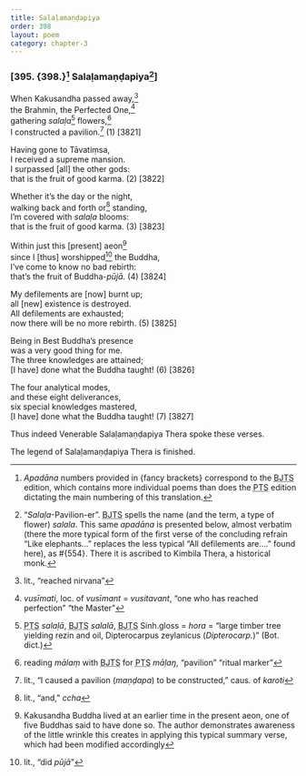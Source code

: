 ```yaml
---
title: Salaḷamaṇḍapiya
order: 398
layout: poem
category: chapter-3
---
```


### \[395. {398.}[^1] Salaḷamaṇḍapiya[^2]\]

When Kakusandha passed away,[^3]  
the Brahmin, the Perfected One,[^4]  
gathering *salaḷa*[^5] flowers,[^6]  
I constructed a pavilion.[^7] (1) \[3821\]

Having gone to Tāvatiṃsa,  
I received a supreme mansion.  
I surpassed \[all\] the other gods:  
that is the fruit of good karma. (2) \[3822\]

Whether it’s the day or the night,  
walking back and forth or[^8] standing,  
I’m covered with *salaḷa* blooms:  
that is the fruit of good karma. (3) \[3823\]

Within just this \[present\] aeon[^9]  
since I \[thus\] worshipped[^10] the Buddha,  
I’ve come to know no bad rebirth:  
that’s the fruit of Buddha-*pūjā*. (4) \[3824\]

My defilements are \[now\] burnt up;  
all \[new\] existence is destroyed.  
All defilements are exhausted;  
now there will be no more rebirth. (5) \[3825\]

Being in Best Buddha’s presence  
was a very good thing for me.  
The three knowledges are attained;  
\[I have\] done what the Buddha taught! (6) \[3826\]

The four analytical modes,  
and these eight deliverances,  
six special knowledges mastered,  
\[I have\] done what the Buddha taught! (7) \[3827\]

Thus indeed Venerable Salaḷamaṇḍapiya Thera spoke these verses.

The legend of Salaḷamaṇḍapiya Thera is finished.

[^1]: *Apadāna* numbers provided in {fancy brackets} correspond to the <abbr title="Buddha Jayanthi Tripitaka Series">BJTS</abbr> edition, which contains more individual poems than does the <abbr title="Pali Text Society">PTS</abbr> edition dictating the main numbering of this translation.

[^2]: “*Salaḷa*-Pavilion-er”. <abbr title="Buddha Jayanthi Tripitaka Series">BJTS</abbr> spells the name (and the term, a type of flower) *salala*. This same *apadāna* is presented below, almost verbatim (there the more typical form of the first verse of the concluding refrain “Like elephants…” replaces the less typical “All defilements are….” found here), as \#{554}. There it is ascribed to Kimbila Thera, a historical monk.

[^3]: lit., “reached nirvana”

[^4]: *vusīmati*, loc. of *vusīmant* = *vusitavant*, “one who has reached perfection” “the Master”

[^5]: <abbr title="Pali Text Society">PTS</abbr> *salaḷā*, <abbr title="Buddha Jayanthi Tripitaka Series">BJTS</abbr> *salalā*, <abbr title="Buddha Jayanthi Tripitaka Series">BJTS</abbr> Sinh.gloss = *hora* = “large timber tree yielding rezin and oil, Dipterocarpus zeylanicus (*Dipterocarp.*)” (Bot. dict.)

[^6]: reading *mālaṃ* with <abbr title="Buddha Jayanthi Tripitaka Series">BJTS</abbr> for <abbr title="Pali Text Society">PTS</abbr> *māḷaŋ*, “pavilion” “ritual marker”

[^7]: lit., “I caused a pavilion (*maṇḍapa*) to be constructed,” caus. of *karoti*

[^8]: lit., “and,” *<span class="diacritics" data-state="on">c</span><span class="no-diacritics" data-state="off">ch</span>a*

[^9]: Kakusandha Buddha lived at an earlier time in the present aeon, one of five Buddhas said to have done so. The author demonstrates awareness of the little wrinkle this creates in applying this typical summary verse, which had been modified accordingly

[^10]: lit., “did *pūjā*”

